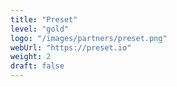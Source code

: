```yaml
---
title: "Preset"
level: "gold"
logo: "/images/partners/preset.png"
webUrl: "https://preset.io"
weight: 2
draft: false
---
```

